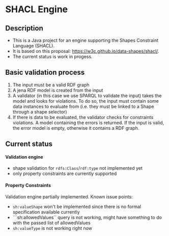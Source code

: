# SHACL Engine

## Description
* This is a Java project for an engine supporting the Shapes Constraint Language (SHACL). 
* It is based on this proposal: https://w3c.github.io/data-shapes/shacl/. 
* The current status is work in progess.

## Basic validation process
1. The input must be a valid RDF graph
2. A jena RDF model is created from the input
3. A validator (in this case we use SPARQL to validate the input) takes the model and looks for violations. To do so, the input must contain some data instances to evaluate from (i.e. they must be linked to a Shape through a shape selector)
4. If there is data to be evaluated, the validator checks for constraints violations. A model containing the errors is returned. If the input is valid, the error model is empty, otherwise it contains a RDF graph.

## Current status
#### Validation engine
* shape validation for ```rdfs:Class```/```rdf:type``` not implemented yet
* only property constraints are currently supported

#### Property Constraints 
Validation engine partially implemented. Known issue points:
* ```sh:valueShape``` won't be implemented since there is no formal specification available currently
* ```sh:allowedValues`` query is not working, might have something to do with the passed list of allowedValues
* ```sh:valueType``` is not working right now
